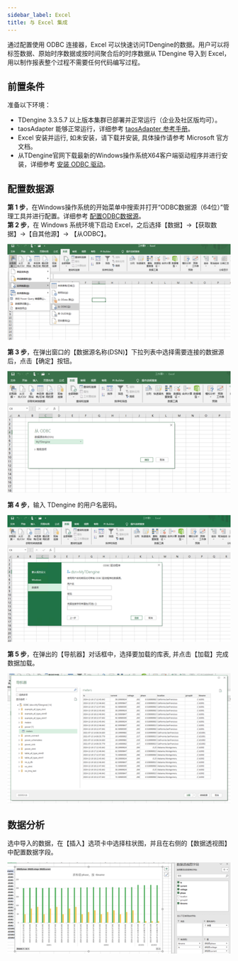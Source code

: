 ```yaml
---
sidebar_label: Excel
title: 与 Excel 集成
---
```


通过配置使用 ODBC 连接器，Excel 可以快速访问TDengine的数据。用户可以将标签数据、原始时序数据或按时间聚合后的时序数据从 TDengine 导入到 Excel，用以制作报表整个过程不需要任何代码编写过程。

## 前置条件

准备以下环境：
- TDengine 3.3.5.7 以上版本集群已部署并正常运行（企业及社区版均可）。
- taosAdapter 能够正常运行，详细参考 [taosAdapter 参考手册](../../../reference/components/taosadapter)。
- Excel 安装并运行, 如未安装，请下载并安装, 具体操作请参考 Microsoft 官方文档。
- 从TDengine官网下载最新的Windows操作系统X64客户端驱动程序并进行安装，详细参考 [安装 ODBC 驱动](../../../reference/connector/odbc/#安装)。

## 配置数据源

**第 1 步**，在Windows操作系统的开始菜单中搜索并打开“ODBC数据源（64位）”管理工具并进行配置。详细参考 [配置ODBC数据源](../../../reference/connector/odbc/#配置数据源)。   
**第 2 步**，在 Windows 系统环境下启动 Excel，之后选择【数据】->【获取数据】->【自其他源】-> 【从ODBC】。 

![excel-odbc](./excel/odbc-menu.jpg) 

**第 3 步**，在弹出窗口的【数据源名称(DSN)】下拉列表中选择需要连接的数据源后，点击【确定】按钮。

![excel-odbc](./excel/odbc-select.jpg) 

**第 4 步**，输入 TDengine 的用户名密码。

![excel-odbc](./excel/odbc-config.jpg) 

**第 5 步**，在弹出的【导航器】对话框中，选择要加载的库表, 并点击【加载】完成数据加载。

![excel-odbc](./excel/odbc-load.jpg)

## 数据分析

选中导入的数据，在【插入】选项卡中选择柱状图，并且在右侧的【数据透视图】中配置数据字段。

![excel-odbc](./excel/odbc-data.jpg)
